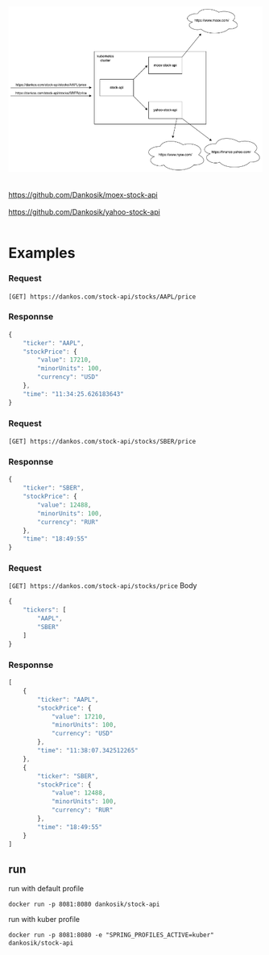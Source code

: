 ![alt text](https://github.com/Dankosik/stock-api/blob/master/Untitled%20Diagram.drawio.png)<br/><br/><br/>
https://github.com/Dankosik/moex-stock-api<br/><br/>
https://github.com/Dankosik/yahoo-stock-api<br/><br/>
# Examples<br/>
### Request<br/>
`[GET] https://dankos.com/stock-api/stocks/AAPL/price`
### Responnse<br/>
```js
{
    "ticker": "AAPL",
    "stockPrice": {
        "value": 17210,
        "minorUnits": 100,
        "currency": "USD"
    },
    "time": "11:34:25.626183643"
}
```

### Request<br/>
`[GET] https://dankos.com/stock-api/stocks/SBER/price`
### Responnse<br/>
```js
{
    "ticker": "SBER",
    "stockPrice": {
        "value": 12488,
        "minorUnits": 100,
        "currency": "RUR"
    },
    "time": "18:49:55"
}
```

### Request<br/>
`[GET] https://dankos.com/stock-api/stocks/price`
Body
```js
{
    "tickers": [
        "AAPL",
        "SBER"
    ]
}
```
### Responnse<br/>
```js
[
    {
        "ticker": "AAPL",
        "stockPrice": {
            "value": 17210,
            "minorUnits": 100,
            "currency": "USD"
        },
        "time": "11:38:07.342512265"
    },
    {
        "ticker": "SBER",
        "stockPrice": {
            "value": 12488,
            "minorUnits": 100,
            "currency": "RUR"
        },
        "time": "18:49:55"
    }
]
```

## run
run with default profile
```
docker run -p 8081:8080 dankosik/stock-api
```
run with kuber profile
```
docker run -p 8081:8080 -e "SPRING_PROFILES_ACTIVE=kuber" dankosik/stock-api
